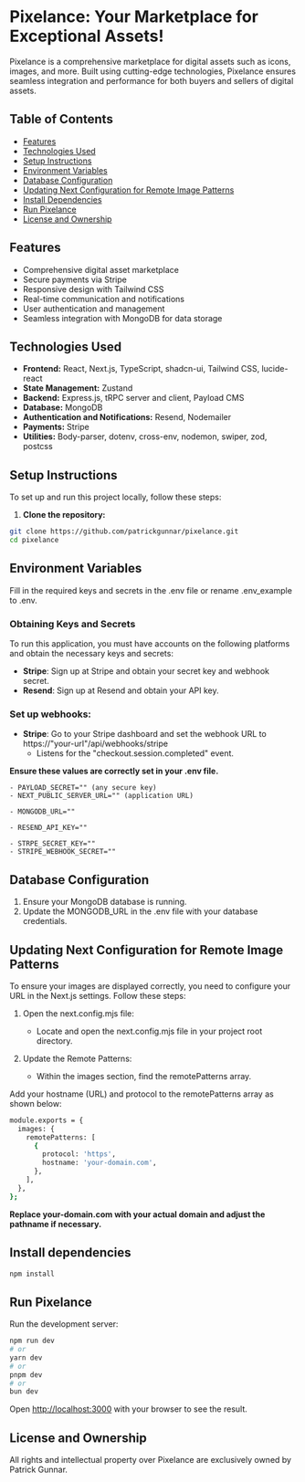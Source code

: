 # Pixelance: Your Marketplace for Exceptional Assets!

Pixelance is a comprehensive marketplace for digital assets such as icons, images, and more. Built using cutting-edge technologies, Pixelance ensures seamless integration and performance for both buyers and sellers of digital assets.

## Table of Contents

-   [Features](#features)
-   [Technologies Used](#technologies-used)
-   [Setup Instructions](#setup-instructions)
-   [Environment Variables](#environment-variables)
-   [Database Configuration](#database-configuration)
-   [Updating Next Configuration for Remote Image Patterns](#updating-next-configuration-for-remote-image-patterns)
-   [Install Dependencies](#install-dependencies)
-   [Run Pixelance](#run-pixelance)
-   [License and Ownership](#license-and-ownership)

## Features

-   Comprehensive digital asset marketplace
-   Secure payments via Stripe
-   Responsive design with Tailwind CSS
-   Real-time communication and notifications
-   User authentication and management
-   Seamless integration with MongoDB for data storage

## Technologies Used

-   **Frontend:** React, Next.js, TypeScript, shadcn-ui, Tailwind CSS, lucide-react
-   **State Management:** Zustand
-   **Backend:** Express.js, tRPC server and client, Payload CMS
-   **Database:** MongoDB
-   **Authentication and Notifications:** Resend, Nodemailer
-   **Payments:** Stripe
-   **Utilities:** Body-parser, dotenv, cross-env, nodemon, swiper, zod, postcss

## Setup Instructions

To set up and run this project locally, follow these steps:

1. **Clone the repository:**

```sh
git clone https://github.com/patrickgunnar/pixelance.git
cd pixelance
```

## Environment Variables

Fill in the required keys and secrets in the .env file or rename .env_example to .env.

### Obtaining Keys and Secrets

To run this application, you must have accounts on the following platforms and obtain the necessary keys and secrets:

-   **Stripe**: Sign up at Stripe and obtain your secret key and webhook secret.
-   **Resend**: Sign up at Resend and obtain your API key.

### Set up webhooks:

-   **Stripe**: Go to your Stripe dashboard and set the webhook URL to https://"your-url"/api/webhooks/stripe
    -   Listens for the "checkout.session.completed" event.

**Ensure these values are correctly set in your .env file.**

    - PAYLOAD_SECRET="" (any secure key)
    - NEXT_PUBLIC_SERVER_URL="" (application URL)

    - MONGODB_URL=""

    - RESEND_API_KEY=""

    - STRPE_SECRET_KEY=""
    - STRIPE_WEBHOOK_SECRET=""

## Database Configuration

1. Ensure your MongoDB database is running.
2. Update the MONGODB_URL in the .env file with your database credentials.

## Updating Next Configuration for Remote Image Patterns

To ensure your images are displayed correctly, you need to configure your URL in the Next.js settings. Follow these steps:

1. Open the next.config.mjs file:

    - Locate and open the next.config.mjs file in your project root directory.

2. Update the Remote Patterns:

    - Within the images section, find the remotePatterns array.

Add your hostname (URL) and protocol to the remotePatterns array as shown below:

```sh
module.exports = {
  images: {
    remotePatterns: [
      {
        protocol: 'https',
        hostname: 'your-domain.com',
      },
    ],
  },
};
```

**Replace your-domain.com with your actual domain and adjust the pathname if necessary.**

## Install dependencies

```bash
npm install
```

## Run Pixelance

Run the development server:

```bash
npm run dev
# or
yarn dev
# or
pnpm dev
# or
bun dev
```

Open [http://localhost:3000](http://localhost:3000) with your browser to see the result.

## License and Ownership

All rights and intellectual property over Pixelance are exclusively owned by Patrick Gunnar.
